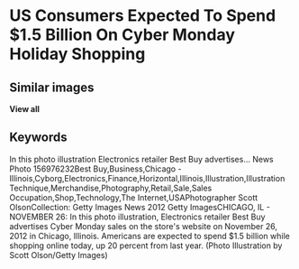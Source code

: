 # US Consumers Expected To Spend $1.5 Billion On Cyber Monday Holiday Shopping
## Similar images
**View all**
## Keywords
In this photo illustration Electronics retailer Best Buy advertises... News Photo 156976232Best Buy,Business,Chicago - Illinois,Cyborg,Electronics,Finance,Horizontal,Illinois,Illustration,Illustration Technique,Merchandise,Photography,Retail,Sale,Sales Occupation,Shop,Technology,The Internet,USAPhotographer Scott OlsonCollection: Getty Images News 2012 Getty ImagesCHICAGO, IL - NOVEMBER 26: In this photo illustration, Electronics retailer Best Buy advertises Cyber Monday sales on the store's website on November 26, 2012 in Chicago, Illinois. Americans are expected to spend $1.5 billion while shopping online today, up 20 percent from last year. (Photo Illustration by Scott Olson/Getty Images)